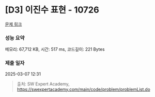 # [D3] 이진수 표현 - 10726 

[문제 링크](https://swexpertacademy.com/main/code/problem/problemDetail.do?contestProbId=AXRSXf_a9qsDFAXS) 

### 성능 요약

메모리: 67,712 KB, 시간: 517 ms, 코드길이: 221 Bytes

### 제출 일자

2025-03-07 12:31



> 출처: SW Expert Academy, https://swexpertacademy.com/main/code/problem/problemList.do